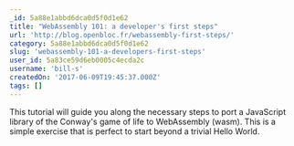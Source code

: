 ```yaml
---
_id: 5a88e1abbd6dca0d5f0d1e62
title: "WebAssembly 101: a developer's first steps"
url: 'http://blog.openbloc.fr/webassembly-first-steps/'
category: 5a88e1abbd6dca0d5f0d1e62
slug: 'webassembly-101-a-developers-first-steps'
user_id: 5a83ce59d6eb0005c4ecda2c
username: 'bill-s'
createdOn: '2017-06-09T19:45:37.000Z'
tags: []
---
```


This tutorial will guide you along the necessary steps to port a JavaScript library of the Conway's game of life to WebAssembly (wasm). This is a simple exercise that is perfect to start beyond a trivial Hello World.
